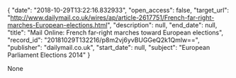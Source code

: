 {
  "date": "2018-10-29T13:22:16.832933", 
  "open_access": false, 
  "target_url": "http://www.dailymail.co.uk/wires/ap/article-2617751/French-far-right-marches-European-elections.html", 
  "description": null, 
  "end_date": null, 
  "title": "Mail Online: French far-right marches toward European elections", 
  "record_id": "20181029T132216/p8m2vj6yvBUGGeQ2k1Qmlw==", 
  "publisher": "dailymail.co.uk", 
  "start_date": null, 
  "subject": "European Parliament Elections 2014"
}

None
